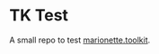 # TK Test

A small repo to test [marionette.toolkit](https://github.com/RoundingWellOS/marionette.toolkit).
